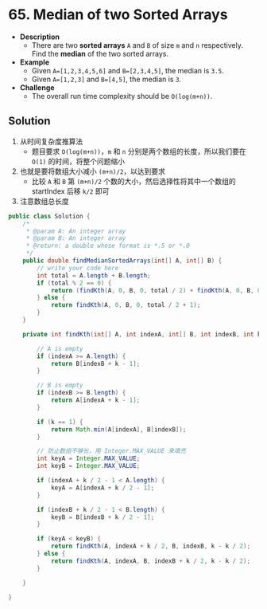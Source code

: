 # 65. Median of two Sorted Arrays


- **Description**
    - There are two **sorted arrays** `A` and `B` of size `m` and `n` respectively. Find the **median** of the two sorted arrays. 
- **Example**
    - Given `A=[1,2,3,4,5,6]` and `B=[2,3,4,5]`, the median is `3.5`.
    - Given `A=[1,2,3]` and `B=[4,5]`, the median is `3`.
- **Challenge**
    - The overall run time complexity should be `O(log(m+n))`.

    
## Solution

1. 从时间复杂度推算法
    - 题目要求 `O(log(m+n))`，`m` 和 `n` 分别是两个数组的长度，所以我们要在 `O(1)` 的时间，将整个问题缩小
2. 也就是要将数组大小减小 `(m+n)/2`，以达到要求
    - 比较 `A` 和 `B` 第 `(m+n)/2` 个数的大小，然后选择性将其中一个数组的 startIndex 后移 `k/2` 即可
3. 注意数组总长度



```java
public class Solution {
    /*
     * @param A: An integer array
     * @param B: An integer array
     * @return: a double whose format is *.5 or *.0
     */
    public double findMedianSortedArrays(int[] A, int[] B) {
        // write your code here
        int total = A.length + B.length;
        if (total % 2 == 0) {
            return (findKth(A, 0, B, 0, total / 2) + findKth(A, 0, B, 0, total / 2 + 1)) / 2.0;
        } else {
            return findKth(A, 0, B, 0, total / 2 + 1);
        }
    }

    private int findKth(int[] A, int indexA, int[] B, int indexB, int k) {

        // A is empty
        if (indexA >= A.length) {
            return B[indexB + k - 1];
        }

        // B is empty
        if (indexB >= B.length) {
            return A[indexA + k - 1];
        }

        if (k == 1) {
            return Math.min(A[indexA], B[indexB]);
        }

        // 防止数组不够长，用 Integer.MAX_VALUE 来填充
        int keyA = Integer.MAX_VALUE;
        int keyB = Integer.MAX_VALUE;

        if (indexA + k / 2 - 1 < A.length) {
            keyA = A[indexA + k / 2 - 1];
        }

        if (indexB + k / 2 - 1 < B.length) {
            keyB = B[indexB + k / 2 - 1];
        }

        if (keyA < keyB) {
            return findKth(A, indexA + k / 2, B, indexB, k - k / 2);
        } else {
            return findKth(A, indexA, B, indexB + k / 2, k - k / 2);
        }

    }

}
```